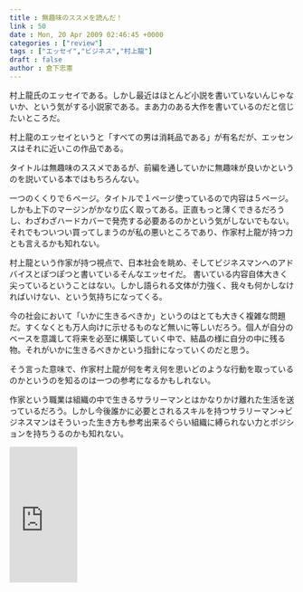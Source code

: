 ```yaml
---
title : 無趣味のススメを読んだ！
link : 50
date : Mon, 20 Apr 2009 02:46:45 +0000
categories : ["review"]
tags : ["エッセイ","ビジネス","村上龍"]
draft : false
author : 倉下忠憲
---
```


村上龍氏のエッセイである。しかし最近はほとんど小説を書いていないんじゃないか、という気がする小説家である。まあ力のある大作を書いているのだと信じたいところだ。

村上龍のエッセイというと「すべての男は消耗品である」が有名だが、エッセンスはそれに近いこの作品である。

タイトルは無趣味のススメであるが、前編を通していかに無趣味が良いかというのを説いている本ではもちろんない。

一つのくくりで６ページ。タイトルで１ページ使っているので内容は５ページ。しかも上下のマージンがかなり広く取ってある。正直もっと薄くできるだろうし、わざわざハードカバーで発売する必要あるのかという気がしないでもない。それでもついつい買ってしまうのが私の悪いところであり、作家村上龍が持つ力とも言えるかも知れない。

村上龍という作家が持つ視点で、日本社会を眺め、そしてビジネスマンへのアドバイスとぽつぽつと書いているそんなエッセイだ。
書いている内容自体大きく尖っているということはない。しかし語られる文体が力強く、我々も何かしなければいけない、という気持ちになってくる。

今の社会において「いかに生きるべきか」というのはとても大きく複雑な問題だ。すくなくとも万人向けに示せるものなど無いに等しいだろう。個人が自分のベースを意識して将来を必至に構築していく中で、結晶の様に自分の中に残る物。それがいかに生きるべきかという指針になっていくのだと思う。

そう言った意味で、作家村上龍が何を考え何を思いどのような行動を取っているのかというのを知るのは一つの参考になるかもしれない。

作家という職業は組織の中で生きるサラリーマンとはかなりかけ離れた生活を送っているだろう。しかし今後誰かに必要とされるスキルを持つサラリーマン→ビジネスマンはそういった生き方も参考出来るぐらい組織に縛られない力とポジションを持ちうるのかも知れない。

<iframe src="http://rcm-jp.amazon.co.jp/e/cm?t=rashita1000-22&o=9&p=8&l=as1&asins=4344016610&fc1=000000&IS2=1&lt1=_blank&m=amazon&lc1=0000FF&bc1=000000&bg1=FFFFFF&f=ifr" style="width:120px;height:240px;" scrolling="no" marginwidth="0" marginheight="0" frameborder="0"></iframe>

